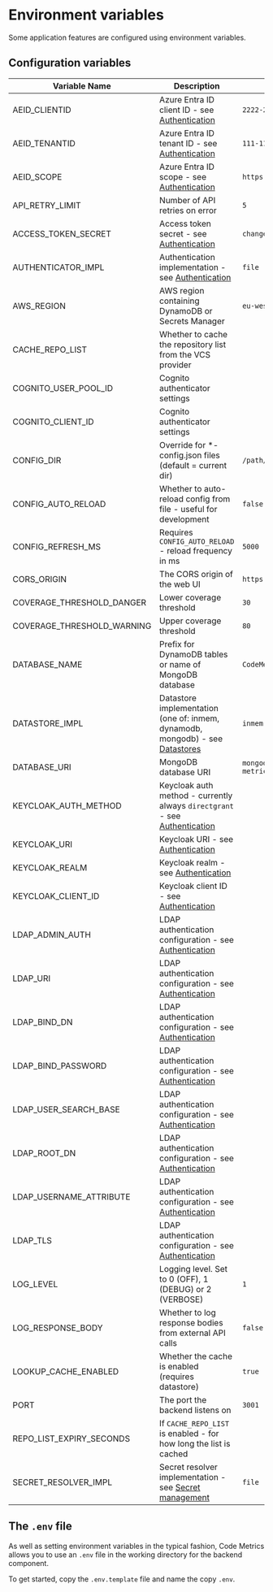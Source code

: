 # Environment variables

Some application features are configured using environment variables.

## Configuration variables

| Variable Name              | Description                                                                                       | Example value                                     |
|----------------------------|---------------------------------------------------------------------------------------------------|---------------------------------------------------|
| AEID_CLIENTID              | Azure Entra ID client ID - see [Authentication](./authentication.md)                              | `2222-2222-222-2222`                              |
| AEID_TENANTID              | Azure Entra ID tenant ID - see [Authentication](./authentication.md)                              | `111-1111-1111-1111`                              |
| AEID_SCOPE                 | Azure Entra ID scope - see [Authentication](./authentication.md)                                  | `https://graph.microsoft.com/.default`            |
| API_RETRY_LIMIT            | Number of API retries on error                                                                    | `5`                                               |
| ACCESS_TOKEN_SECRET        | Access token secret - see [Authentication](./authentication.md)                                   | `changeme`                                        |
| AUTHENTICATOR_IMPL         | Authentication implementation - see [Authentication](./authentication.md)                         | `file`                                            |
| AWS_REGION                 | AWS region containing DynamoDB or Secrets Manager                                                 | `eu-west-1`                                       |
| CACHE_REPO_LIST            | Whether to cache the repository list from the VCS provider                                        |                                                   |
| COGNITO_USER_POOL_ID       | Cognito authenticator settings                                                                    |                                                   |
| COGNITO_CLIENT_ID          | Cognito authenticator settings                                                                    |                                                   |
| CONFIG_DIR                 | Override for *-config.json files (default = current dir)                                          | `/path/to/config/dir`                             |
| CONFIG_AUTO_RELOAD         | Whether to auto-reload config from file - useful for development                                  | `false`                                           |
| CONFIG_REFRESH_MS          | Requires `CONFIG_AUTO_RELOAD` - reload frequency in ms                                            | `5000`                                            |
| CORS_ORIGIN                | The CORS origin of the web UI                                                                     | `https://code-metrics.localhost:3001`             |
| COVERAGE_THRESHOLD_DANGER  | Lower coverage threshold                                                                          | `30`                                              |
| COVERAGE_THRESHOLD_WARNING | Upper coverage threshold                                                                          | `80`                                              |
| DATABASE_NAME              | Prefix for DynamoDB tables or name of MongoDB database                                            | `CodeMetrics`                                     |
| DATASTORE_IMPL             | Datastore implementation (one of: inmem, dynamodb, mongodb) - see [Datastores](./datastores.md)   | `inmem`                                           |
| DATABASE_URI               | MongoDB database URI                                                                              | `mongodb://code-metrics:changeme@localhost:27017` |
| KEYCLOAK_AUTH_METHOD       | Keycloak auth method - currently always `directgrant` - see [Authentication](./authentication.md) |                                                   |
| KEYCLOAK_URI               | Keycloak URI - see [Authentication](./authentication.md)                                          |                                                   |
| KEYCLOAK_REALM             | Keycloak realm - see [Authentication](./authentication.md)                                        |                                                   |
| KEYCLOAK_CLIENT_ID         | Keycloak client ID - see [Authentication](./authentication.md)                                    |                                                   |
| LDAP_ADMIN_AUTH            | LDAP authentication configuration - see [Authentication](./authentication.md)                     |                                                   |
| LDAP_URI                   | LDAP authentication configuration - see [Authentication](./authentication.md)                     |                                                   |
| LDAP_BIND_DN               | LDAP authentication configuration - see [Authentication](./authentication.md)                     |                                                   |
| LDAP_BIND_PASSWORD         | LDAP authentication configuration - see [Authentication](./authentication.md)                     |                                                   |
| LDAP_USER_SEARCH_BASE      | LDAP authentication configuration - see [Authentication](./authentication.md)                     |                                                   |
| LDAP_ROOT_DN               | LDAP authentication configuration - see [Authentication](./authentication.md)                     |                                                   |
| LDAP_USERNAME_ATTRIBUTE    | LDAP authentication configuration - see [Authentication](./authentication.md)                     |                                                   |
| LDAP_TLS                   | LDAP authentication configuration - see [Authentication](./authentication.md)                     |                                                   |
| LOG_LEVEL                  | Logging level. Set to 0 (OFF), 1 (DEBUG) or 2 (VERBOSE)                                           | `1`                                               |
| LOG_RESPONSE_BODY          | Whether to log response bodies from external API calls                                            | `false`                                           |
| LOOKUP_CACHE_ENABLED       | Whether the cache is enabled (requires datastore)                                                 | `true`                                            |
| PORT                       | The port the backend listens on                                                                   | `3001`                                            |
| REPO_LIST_EXPIRY_SECONDS   | If `CACHE_REPO_LIST` is enabled - for how long the list is cached                                 |                                                   |
| SECRET_RESOLVER_IMPL       | Secret resolver implementation - see [Secret management](./secret_management.md)                  | `file`                                            |

## The `.env` file

As well as setting environment variables in the typical fashion, Code Metrics allows you to use an `.env` file in the working directory for the backend component.

To get started, copy the `.env.template` file and name the copy `.env`.
